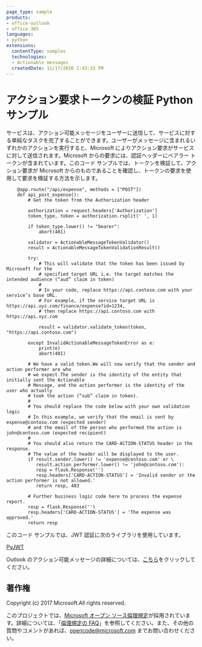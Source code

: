 ```yaml
---
page_type: sample
products:
- office-outlook
- office-365
languages:
- python
extensions:
  contentType: samples
  technologies:
  - Actionable messages
  createdDate: 11/17/2016 2:43:33 PM
---
```

 # アクション要求トークンの検証 Python サンプル

サービスは、アクション可能メッセージをユーザーに送信して、サービスに対する単純なタスクを完了することができます。ユーザーがメッセージに含まれるいずれかのアクションを実行すると、Microsoft によりアクション要求がサービスに対して送信されます。Microsoft からの要求には、認証ヘッダーにベアラー トークンが含まれています。このコード サンプルでは、トークンを検証して、アクション要求が Microsoft からのものであることを確認し、トークンの要求を使用して要求を検証する方法を示します。

        @app.route("/api/expense", methods = ["POST"])
        def api_post_expense():
            # Get the token from the Authorization header 
            
            authorization = request.headers['Authorization']
            token_type, token = authorization.rsplit(' ', 1)
            
            if token_type.lower() != "bearer":
                abort(401)

            validator = ActionableMessageTokenValidator()
            result = ActionableMessageTokenValidationResult()
            
            try:
                # This will validate that the token has been issued by Microsoft for the
                # specified target URL i.e. the target matches the intended audience (“aud” claim in token)
                # 
                # In your code, replace https://api.contoso.com with your service’s base URL.
                # For example, if the service target URL is https://api.xyz.com/finance/expense?id=1234,
                # then replace https://api.contoso.com with https://api.xyz.com
                
                result = validator.validate_token(token, "https://api.contoso.com")
            
            except InvalidActionableMessageTokenError as e:
                print(e)
                abort(401)
            
            # We have a valid token.We will now verify that the sender and action performer are who
            # we expect.The sender is the identity of the entity that initially sent the Actionable 
            # Message, and the action performer is the identity of the user who actually 
            # took the action (“sub” claim in token).
            #
            # You should replace the code below with your own validation logic 
            # In this example, we verify that the email is sent by expense@contoso.com (expected sender)
            # and the email of the person who performed the action is john@contoso.com (expected recipient)
            #
            # You should also return the CARD-ACTION-STATUS header in the response.
            # The value of the header will be displayed to the user.
            if result.sender.lower() != 'expense@contoso.com' or \
               result.action_performer.lower() != 'john@contoso.com'):
               resp = flask.Response('')
               resp.headers['CARD-ACTION-STATUS'] = 'Invalid sender or the action performer is not allowed.'
               return resp, 403

            # Further business logic code here to process the expense report.
            resp = flask.Response('')
            resp.headers['CARD-ACTION-STATUS'] = 'The expense was approved.'
            return resp

このコード サンプルでは、JWT 認証に次のライブラリを使用しています。   

[PyJWT](https://pypi.python.org/pypi/PyJWT/1.5.0)   

Outlook のアクション可能メッセージの詳細については、[こちら](https://dev.outlook.com/actions)をクリックしてください。

## 著作権
Copyright (c) 2017 Microsoft.All rights reserved.


このプロジェクトでは、[Microsoft オープン ソース倫理規定](https://opensource.microsoft.com/codeofconduct/)が採用されています。詳細については、「[倫理規定の FAQ](https://opensource.microsoft.com/codeofconduct/faq/)」を参照してください。また、その他の質問やコメントがあれば、[opencode@microsoft.com](mailto:opencode@microsoft.com) までお問い合わせください。
